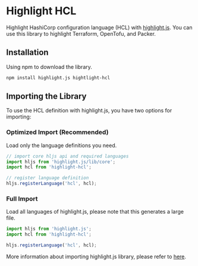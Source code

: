 # Highlight HCL

Highlight HashiCorp configuration language (HCL) with [highlight.js](https://highlightjs.org/).
You can use this library to highlight Terraform, OpenTofu, and Packer.

## Installation

Using npm to download the library.

```bash
npm install highlight.js hightlight-hcl
```

## Importing the Library

To use the HCL definition with highlight.js, you have two options for importing:

### Optimized Import (Recommended)

Load only the language definitions you need.

```javascript
// import core hljs api and required languages
import hljs from 'highlight.js/lib/core';
import hcl from 'highlight-hcl';

// register language definition
hljs.registerLanguage('hcl', hcl);
```

### Full Import

Load all languages of highlight.js, please note that this generates a large file.

```javascript
import hljs from 'highlight.js';
import hcl from 'highlight-hcl';

hljs.registerLanguage('hcl', hcl);
```

More information about importing highlight.js library, please refer
to [here](https://highlightjs.readthedocs.io/en/latest/readme.html#importing-the-library).
